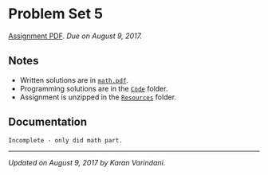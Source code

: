 # Problem Set 5
[Assignment PDF](./ps5.pdf). _Due on August 9, 2017._

## Notes
* Written solutions are in [`math.pdf`](./math.pdf).
* Programming solutions are in the [`Code`](./Code/) folder.
* Assignment is unzipped in the [`Resources`](./Resources/) folder.

## Documentation
`Incomplete - only did math part.`

----
_Updated on August 9, 2017 by Karan Varindani._